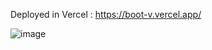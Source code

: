Deployed in Vercel : https://boot-v.vercel.app/

![image](https://github.com/aritrichatterjee9/bootV/assets/73156770/b28dd796-976f-4a63-ab7d-2b2569e73109)
